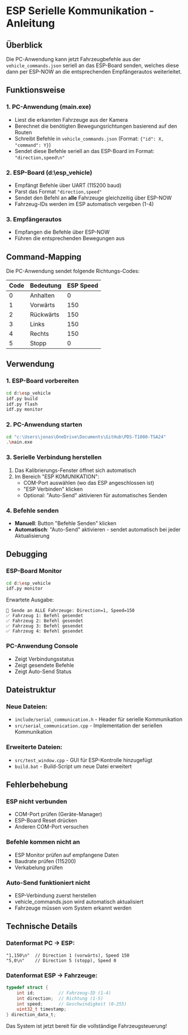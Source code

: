 # ESP Serielle Kommunikation - Anleitung

## Überblick

Die PC-Anwendung kann jetzt Fahrzeugbefehle aus der `vehicle_commands.json` seriell an das ESP-Board senden, welches diese dann per ESP-NOW an die entsprechenden Empfängerautos weiterleitet.

## Funktionsweise

### 1. PC-Anwendung (main.exe)
- Liest die erkannten Fahrzeuge aus der Kamera
- Berechnet die benötigten Bewegungsrichtungen basierend auf den Routen
- Schreibt Befehle in `vehicle_commands.json` (Format: `{"id": X, "command": Y}`)
- Sendet diese Befehle seriell an das ESP-Board im Format: `"direction,speed\n"`

### 2. ESP-Board (d:\esp_vehicle\)
- Empfängt Befehle über UART (115200 baud)
- Parst das Format `"direction,speed"`
- Sendet den Befehl an **alle** Fahrzeuge gleichzeitig über ESP-NOW
- Fahrzeug-IDs werden im ESP automatisch vergeben (1-4)

### 3. Empfängerautos
- Empfangen die Befehle über ESP-NOW
- Führen die entsprechenden Bewegungen aus

## Command-Mapping

Die PC-Anwendung sendet folgende Richtungs-Codes:

| Code | Bedeutung | ESP Speed |
|------|-----------|-----------|
| 0    | Anhalten  | 0         |
| 1    | Vorwärts  | 150       |
| 2    | Rückwärts | 150       |
| 3    | Links     | 150       |
| 4    | Rechts    | 150       |
| 5    | Stopp     | 0         |

## Verwendung

### 1. ESP-Board vorbereiten
```bash
cd d:\esp_vehicle
idf.py build
idf.py flash
idf.py monitor
```

### 2. PC-Anwendung starten
```bash
cd "c:\Users\jonas\OneDrive\Documents\GitHub\PDS-T1000-TSA24"
.\main.exe
```

### 3. Serielle Verbindung herstellen
1. Das Kalibrierungs-Fenster öffnet sich automatisch
2. Im Bereich "ESP KOMUNIKATION":
   - COM-Port auswählen (wo das ESP angeschlossen ist)
   - "ESP Verbinden" klicken
   - Optional: "Auto-Send" aktivieren für automatisches Senden

### 4. Befehle senden
- **Manuell**: Button "Befehle Senden" klicken
- **Automatisch**: "Auto-Send" aktivieren - sendet automatisch bei jeder Aktualisierung

## Debugging

### ESP-Board Monitor
```bash
cd d:\esp_vehicle
idf.py monitor
```

Erwartete Ausgabe:
```
📡 Sende an ALLE Fahrzeuge: Direction=1, Speed=150
✅ Fahrzeug 1: Befehl gesendet
✅ Fahrzeug 2: Befehl gesendet
✅ Fahrzeug 3: Befehl gesendet
✅ Fahrzeug 4: Befehl gesendet
```

### PC-Anwendung Console
- Zeigt Verbindungsstatus
- Zeigt gesendete Befehle
- Zeigt Auto-Send Status

## Dateistruktur

### Neue Dateien:
- `include/serial_communication.h` - Header für serielle Kommunikation
- `src/serial_communication.cpp` - Implementation der seriellen Kommunikation

### Erweiterte Dateien:
- `src/test_window.cpp` - GUI für ESP-Kontrolle hinzugefügt
- `build.bat` - Build-Script um neue Datei erweitert

## Fehlerbehebung

### ESP nicht verbunden
- COM-Port prüfen (Geräte-Manager)
- ESP-Board Reset drücken
- Anderen COM-Port versuchen

### Befehle kommen nicht an
- ESP Monitor prüfen auf empfangene Daten
- Baudrate prüfen (115200)
- Verkabelung prüfen

### Auto-Send funktioniert nicht
- ESP-Verbindung zuerst herstellen
- vehicle_commands.json wird automatisch aktualisiert
- Fahrzeuge müssen vom System erkannt werden

## Technische Details

### Datenformat PC → ESP:
```
"1,150\n"  // Direction 1 (vorwärts), Speed 150
"5,0\n"    // Direction 5 (stopp), Speed 0
```

### Datenformat ESP → Fahrzeuge:
```c
typedef struct {
    int id;         // Fahrzeug-ID (1-4)
    int direction;  // Richtung (1-5)
    int speed;      // Geschwindigkeit (0-255)
    uint32_t timestamp;
} direction_data_t;
```

Das System ist jetzt bereit für die vollständige Fahrzeugsteuerung!
